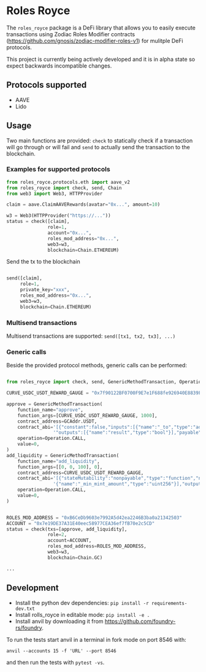 # Roles Royce


The `roles_royce` package is a DeFi library that allows you to easily execute 
transactions using Zodiac Roles Modifier contracts (https://github.com/gnosis/zodiac-modifier-roles-v1)
for mulitple DeFi protocols. 

This project is currently being actively developed and it is in alpha state 
so expect backwards incompatible changes.

## Protocols supported

* AAVE
* Lido


## Usage

Two main functions are provided: `check` to statically check if a transaction will go through or will fail 
and `send` to actually send the transaction to the blockchain.

### Examples for supported protocols

```python 
from roles_royce.protocols.eth import aave_v2
from roles_royce import check, send, Chain
from web3 import Web3, HTTPProvider

claim = aave.ClaimAAVERewards(avatar="0x...", amount=10)

w3 = Web3(HTTPProvider("https://..."))
status = check([claim],
               role=1,
               account="0x...",
               roles_mod_address="0x...",
               web3=w3,
               blockchain=Chain.ETHEREUM)

```

Send the tx to the blockchain
```python

send([claim], 
     role=1, 
     private_key="xxx", 
     roles_mod_address="0x...", 
     web3=w3, 
     blockchain=Chain.ETHEREUM)
```

### Multisend transactions

Multisend transactions are supported: `send([tx1, tx2, tx3], ...)`

### Generic calls

Beside the provided protocol methods, generic calls can be performed:

```python

from roles_royce import check, send, GenericMethodTransaction, Operation, Chain

CURVE_USDC_USDT_REWARD_GAUGE = "0x7f90122BF0700F9E7e1F688fe926940E8839F353"

approve = GenericMethodTransaction(
    function_name="approve",
    function_args=[CURVE_USDC_USDT_REWARD_GAUGE, 1000],
    contract_address=GCAddr.USDT,
    contract_abi='[{"constant":false,"inputs":[{"name":"_to","type":"address"},{"name":"_value","type":"uint256"}],"name":"approve",'
                 '"outputs":[{"name":"result","type":"bool"}],"payable":false,"stateMutability":"nonpayable","type":"function"}]',
    operation=Operation.CALL,
    value=0,
)
add_liquidity = GenericMethodTransaction(
    function_name="add_liquidity",
    function_args=[[0, 0, 100], 0],
    contract_address=CURVE_USDC_USDT_REWARD_GAUGE,
    contract_abi='[{"stateMutability":"nonpayable","type":"function","name":"add_liquidity","inputs":[{"name":"_amounts","type":"uint256[3]"},'
                 '{"name":"_min_mint_amount","type":"uint256"}],"outputs":[{"name":"","type":"uint256"}],"gas":7295966}]',
    operation=Operation.CALL,
    value=0,
)


ROLES_MOD_ADDRESS = "0xB6CeDb9603e7992A5d42ea2246B3ba0a21342503"
ACCOUNT = "0x7e19DE37A31E40eec58977CEA36ef7fB70e2c5CD"
status = check(txs=[approve, add_liquidity], 
               role=2, 
               account=ACCOUNT, 
               roles_mod_address=ROLES_MOD_ADDRESS,
               web3=w3, 
               blockchain=Chain.GC)

...
```

## Development

* Install the python dev dependencies: `pip install -r requirements-dev.txt`
* Install rolls_royce in editable mode: `pip install -e .`
* Install anvil by downloading it from https://github.com/foundry-rs/foundry.


To run the tests start anvil in a terminal in fork mode on port 8546 with:

`anvil --accounts 15 -f 'URL' --port 8546`

and then run the tests with `pytest -vs`.
